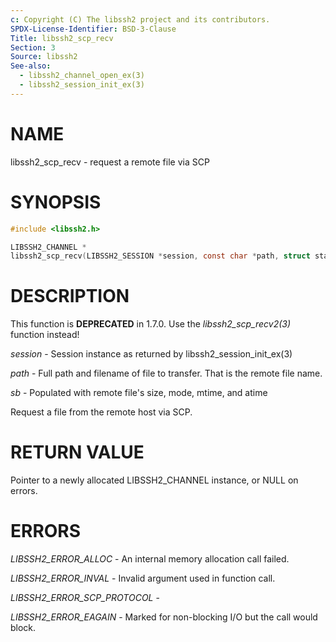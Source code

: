 ```yaml
---
c: Copyright (C) The libssh2 project and its contributors.
SPDX-License-Identifier: BSD-3-Clause
Title: libssh2_scp_recv
Section: 3
Source: libssh2
See-also:
  - libssh2_channel_open_ex(3)
  - libssh2_session_init_ex(3)
---
```


# NAME

libssh2_scp_recv - request a remote file via SCP

# SYNOPSIS

~~~c
#include <libssh2.h>

LIBSSH2_CHANNEL *
libssh2_scp_recv(LIBSSH2_SESSION *session, const char *path, struct stat *sb);
~~~

# DESCRIPTION

This function is **DEPRECATED** in 1.7.0. Use the
*libssh2_scp_recv2(3)* function instead!

*session* - Session instance as returned by libssh2_session_init_ex(3)

*path* - Full path and filename of file to transfer. That is the remote
file name.

*sb* - Populated with remote file's size, mode, mtime, and atime

Request a file from the remote host via SCP.

# RETURN VALUE

Pointer to a newly allocated LIBSSH2_CHANNEL instance, or NULL on errors.

# ERRORS

*LIBSSH2_ERROR_ALLOC* - An internal memory allocation call failed.

*LIBSSH2_ERROR_INVAL* - Invalid argument used in function call.

*LIBSSH2_ERROR_SCP_PROTOCOL* -

*LIBSSH2_ERROR_EAGAIN* - Marked for non-blocking I/O but the call would
block.
